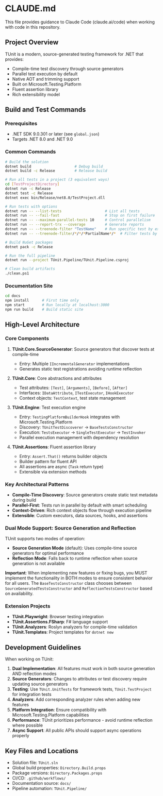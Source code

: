 # CLAUDE.md

This file provides guidance to Claude Code (claude.ai/code) when working with code in this repository.

## Project Overview

TUnit is a modern, source-generated testing framework for .NET that provides:
- Compile-time test discovery through source generators
- Parallel test execution by default
- Native AOT and trimming support
- Built on Microsoft.Testing.Platform
- Fluent assertion library
- Rich extensibility model

## Build and Test Commands

### Prerequisites
- .NET SDK 9.0.301 or later (see `global.json`)
- Targets .NET 8.0 and .NET 9.0

### Common Commands

```bash
# Build the solution
dotnet build                    # Debug build
dotnet build -c Release         # Release build

# Run all tests in a project (3 equivalent ways)
cd [TestProjectDirectory]
dotnet run -c Release
dotnet test -c Release
dotnet exec bin/Release/net8.0/TestProject.dll

# Run tests with options
dotnet run -- --list-tests                    # List all tests
dotnet run -- --fail-fast                     # Stop on first failure
dotnet run -- --maximum-parallel-tests 10     # Control parallelism
dotnet run -- --report-trx --coverage         # Generate reports
dotnet run -- --treenode-filter "TestName"    # Run specific test by exact name
dotnet run -- --treenode-filter/*/*/*PartialName*/*  # Filter tests by partial name pattern

# Build NuGet packages
dotnet pack -c Release

# Run the full pipeline
dotnet run --project TUnit.Pipeline/TUnit.Pipeline.csproj

# Clean build artifacts
./clean.ps1
```

### Documentation Site
```bash
cd docs
npm install      # First time only
npm start        # Run locally at localhost:3000
npm run build    # Build static site
```

## High-Level Architecture

### Core Components

1. **TUnit.Core.SourceGenerator**: Source generators that discover tests at compile-time
   - Entry: Multiple `IIncrementalGenerator` implementations
   - Generates static test registrations avoiding runtime reflection

2. **TUnit.Core**: Core abstractions and attributes
   - Test attributes: `[Test]`, `[Arguments]`, `[Before]`, `[After]`
   - Interfaces: `IDataAttribute`, `ITestExecutor`, `IHookExecutor`
   - Context objects: `TestContext`, test state management

3. **TUnit.Engine**: Test execution engine
   - Entry: `TestingPlatformBuilderHook` integrates with Microsoft.Testing.Platform
   - Discovery: `TUnitTestDiscoverer` → `BaseTestsConstructor`
   - Execution: `TestsExecutor` → `SingleTestExecutor` → `TestInvoker`
   - Parallel execution management with dependency resolution

4. **TUnit.Assertions**: Fluent assertion library
   - Entry: `Assert.That()` returns builder objects
   - Builder pattern for fluent API
   - All assertions are async (`Task` return type)
   - Extensible via extension methods

### Key Architectural Patterns

- **Compile-Time Discovery**: Source generators create static test metadata during build
- **Parallel-First**: Tests run in parallel by default with smart scheduling
- **Context-Driven**: Rich context objects flow through execution pipeline
- **Extensible**: Custom executors, data sources, hooks, and assertions

### Dual Mode Support: Source Generation and Reflection

TUnit supports two modes of operation:
- **Source Generation Mode** (default): Uses compile-time source generators for optimal performance
- **Reflection Mode**: Falls back to runtime reflection when source generation is not available

**Important**: When implementing new features or fixing bugs, you MUST implement the functionality in BOTH modes to ensure consistent behavior for all users. The `BaseTestsConstructor` class chooses between `SourceGeneratedTestsConstructor` and `ReflectionTestsConstructor` based on availability.

### Extension Projects

- **TUnit.Playwright**: Browser testing integration
- **TUnit.Assertions.FSharp**: F# language support
- **TUnit.Analyzers**: Roslyn analyzers for compile-time validation
- **TUnit.Templates**: Project templates for `dotnet new`

## Development Guidelines

When working on TUnit:

1. **Dual Implementation**: All features must work in both source generation AND reflection modes
2. **Source Generators**: Changes to attributes or test discovery require updating source generators
3. **Testing**: Use `TUnit.UnitTests` for framework tests, `TUnit.TestProject` for integration tests
4. **Analyzers**: Add corresponding analyzer rules when adding new features
5. **Platform Integration**: Ensure compatibility with Microsoft.Testing.Platform capabilities
6. **Performance**: TUnit prioritizes performance - avoid runtime reflection where possible
7. **Async Support**: All public APIs should support async operations properly

## Key Files and Locations

- Solution file: `TUnit.sln`
- Global build properties: `Directory.Build.props`
- Package versions: `Directory.Packages.props`
- CI/CD: `.github/workflows/`
- Documentation source: `docs/`
- Pipeline automation: `TUnit.Pipeline/`